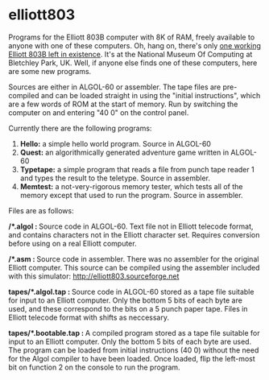 # elliott803
Programs for the Elliott 803B computer with 8K of RAM, freely available to anyone with one of these computers. Oh, hang on, there's only <a href="http://www.tnmoc.org/explore/mainframes">one working Elliott 803B left in existence</a>. It's at the National Museum Of Computing at Bletchley Park, UK. Well, if anyone else finds one of these computers, here are some new programs.

Sources are either in ALGOL-60 or assembler. The tape files are pre-compiled and can be loaded straight in using the "initial instructions", which are a few words of ROM at the start of memory. Run by switching the computer on and entering "40 0" on the control panel.

Currently there are the following programs:

1. <b>Hello:</b> a simple hello world program. Source in ALGOL-60
2. <b>Quest:</b> an algorithmically generated adventure game written in ALGOL-60
3. <b>Typetape:</b> a simple program that reads a file from punch tape reader 1 and types the result to the teletype. Source in assembler.
4. <b>Memtest:</b> a not-very-rigorous memory tester, which tests all of the memory except that used to run the program. Source in assembler.

Files are as follows:

<b>/*.algol : </b>Source code in ALGOL-60. Text file not in Elliott telecode format, and contains characters not in the Elliott character set. Requires conversion before using on a real Elliott computer.

<b>/*.asm : </b>Source code in assembler. There was no assembler for the original Elliott computer. This source can be compiled using the assembler included with this simulator: http://elliott803.sourceforge.net

<b>tapes/*.algol.tap : </b>Source code in ALGOL-60 stored as a tape file suitable for input to an Elliott computer. Only the bottom 5 bits of each byte are used, and these correspond to the bits on a 5 punch paper tape. Files in Elliott telecode format with shifts as neccessary.

<b>tapes/*.bootable.tap : </b>A compiled program stored as a tape file suitable for input to an Elliott computer. Only the bottom 5 bits of each byte are used. The program can be loaded from initial instructions (40 0) without the need for the Algol compiler to have been loaded. Once loaded, flip the left-most bit on function 2 on the console to run the program.


